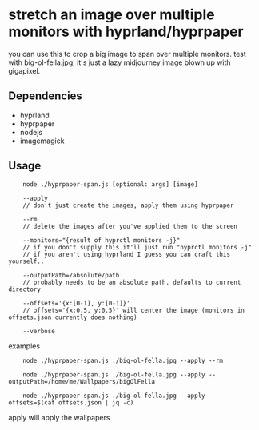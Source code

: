# stretch an image over multiple monitors with hyprland/hyprpaper

you can use this to crop a big image to span over multiple monitors.
test with big-ol-fella.jpg, it's just a lazy midjourney image blown up with gigapixel.

## Dependencies
- hyprland
- hyprpaper
- nodejs
- imagemagick

## Usage
```
    node ./hyprpaper-span.js [optional: args] [image]
    
    --apply
    // don't just create the images, apply them using hyprpaper

    --rm
    // delete the images after you've applied them to the screen

    --monitors="{result of hyprctl monitors -j}"
    // if you don't supply this it'll just run "hyprctl monitors -j"
    // if you aren't using hyprland I guess you can craft this yourself..

    --outputPath=/absolute/path
    // probably needs to be an absolute path. defaults to current directory

    --offsets='{x:[0-1], y:[0-1]}'
    // offsets='{x:0.5, y:0.5}' will center the image (monitors in offsets.json currently does nothing)

    --verbose
```

examples

```
    node ./hyprpaper-span.js ./big-ol-fella.jpg --apply --rm
    
    node ./hyprpaper-span.js ./big-ol-fella.jpg --apply --outputPath=/home/me/Wallpapers/bigOlFella

    node ./hyprpaper-span.js ./big-ol-fella.jpg --apply --offsets=$(cat offsets.json | jq -c)
```



apply will apply the wallpapers